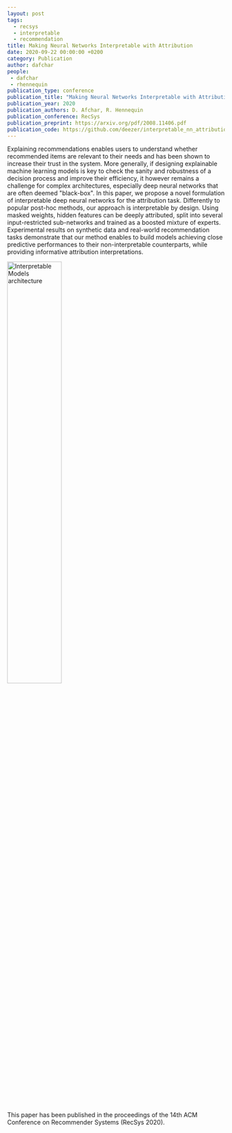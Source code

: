 ```yaml
---
layout: post
tags:
  - recsys
  - interpretable
  - recommendation
title: Making Neural Networks Interpretable with Attribution
date: 2020-09-22 00:00:00 +0200
category: Publication
author: dafchar
people:
 - dafchar
 - rhennequin
publication_type: conference
publication_title: "Making Neural Networks Interpretable with Attribution: Application to Implicit Signals Prediction"
publication_year: 2020
publication_authors: D. Afchar, R. Hennequin
publication_conference: RecSys
publication_preprint: https://arxiv.org/pdf/2008.11406.pdf
publication_code: https://github.com/deezer/interpretable_nn_attribution
---
```


Explaining recommendations enables users to understand whether recommended items are relevant to their needs and has been shown to increase their trust in the system. More generally, if designing explainable machine learning models is key to check the sanity and robustness of a decision process and improve their efficiency, it however remains a challenge for complex architectures, especially deep neural networks that are often deemed "black-box". In this paper, we propose a novel formulation of interpretable deep neural networks for the attribution task. Differently to popular post-hoc methods, our approach is interpretable by design. Using masked weights, hidden features can be deeply attributed, split into several input-restricted sub-networks and trained as a boosted mixture of experts. Experimental results on synthetic data and real-world recommendation tasks demonstrate that our method enables to build models achieving close predictive performances to their non-interpretable counterparts, while providing informative attribution interpretations.

<div class="publication-illustration">
    <img
        style="width: 50%;"
        src="{{ '/static/images/publis/afchar20recsys/principle.png' | prepend: site.url }}"
        alt="Interpretable Models architecture"/>
</div>

This paper has been published in the proceedings of the 14th ACM Conference on Recommender Systems (RecSys 2020).
